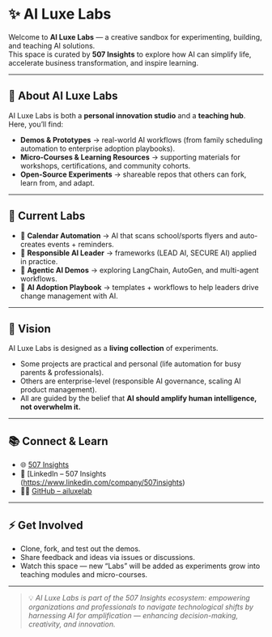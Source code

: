 # ✨ AI Luxe Labs

Welcome to **AI Luxe Labs** — a creative sandbox for experimenting, building, and teaching AI solutions.  
This space is curated by **507 Insights** to explore how AI can simplify life, accelerate business transformation, and inspire learning.

---

## 🌟 About AI Luxe Labs
AI Luxe Labs is both a **personal innovation studio** and a **teaching hub**.  
Here, you’ll find:
- **Demos & Prototypes** → real-world AI workflows (from family scheduling automation to enterprise adoption playbooks).  
- **Micro-Courses & Learning Resources** → supporting materials for workshops, certifications, and community cohorts.  
- **Open-Source Experiments** → shareable repos that others can fork, learn from, and adapt.  

---

## 🧪 Current Labs
- 📅 **Calendar Automation** → AI that scans school/sports flyers and auto-creates events + reminders.  
- 🤝 **Responsible AI Leader** → frameworks (LEAD AI, SECURE AI) applied in practice.  
- 🤖 **Agentic AI Demos** → exploring LangChain, AutoGen, and multi-agent workflows.  
- 🚀 **AI Adoption Playbook** → templates + workflows to help leaders drive change management with AI.  

---

## 🔮 Vision
AI Luxe Labs is designed as a **living collection** of experiments.  
- Some projects are practical and personal (life automation for busy parents & professionals).  
- Others are enterprise-level (responsible AI governance, scaling AI product management).  
- All are guided by the belief that **AI should amplify human intelligence, not overwhelm it.**

---

## 📚 Connect & Learn
- 🌐 [507 Insights](https://507insights.com)
- 💼 [LinkedIn – 507 Insights (https://www.linkedin.com/company/507insights)
- 🧑‍💻 [GitHub – ailuxelab](https://github.com/ailuxelab)  

---

## ⚡ Get Involved
- Clone, fork, and test out the demos.  
- Share feedback and ideas via issues or discussions.  
- Watch this space — new “Labs” will be added as experiments grow into teaching modules and micro-courses.  

---

> 💡 *AI Luxe Labs is part of the 507 Insights ecosystem: empowering organizations and professionals to navigate technological shifts by harnessing AI for amplification — enhancing decision-making, creativity, and innovation.*
